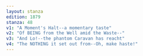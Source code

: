```yaml
---
layout: stanza
edition: 1879
stanza: 48
v1: "A Moment's Halt--a momentary taste"
v2: "Of BEING from the Well amid the Waste--"
v3: "And Lo!--the phantom Caravan has reacht"
v4: "The NOTHING it set out from--Oh, make haste!"
---
```

